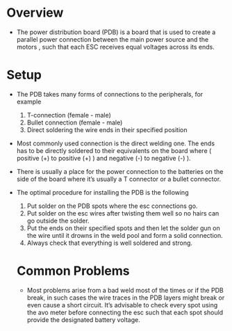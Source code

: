 # Overview

* The power distribution board (PDB) is a board that is used to create a parallel power connection between the main power source and the motors , such that each ESC receives equal voltages across its ends.


# Setup

* The PDB takes many forms of connections to the peripherals, for example
  1. T-connection (female - male)
  2. Bullet connection (female - male)
  3. Direct soldering the wire ends in their specified position 

* Most commonly used connection is the direct welding one. The ends has to be directly soldered to their equivalents on the board where ( positive (+) to positive (+) ) and negative (-) to negative (-) ). 


* There is usually a place for the power connection to the batteries on the side of the board where it’s usually a T connector or a bullet connector.

* The optimal procedure for installing the PDB is the following 
   1. Put solder on the PDB spots where the esc connections go.
   2. Put solder on the esc wires after twisting them well so no hairs can go outside the solder.
   3. Put the ends on their specified spots and then let the solder gun on the wire until it drowns in the weld pool and form a solid connection.
   4. Always check that everything is well soldered and strong.

   
   
   # Common Problems
   
   * Most problems arise from a bad weld most of the times or if the PDB break, in such cases the wire traces in the PDB layers might break or even cause a short circuit. It’s advisable to check every spot using the avo meter before connecting the esc such that each spot should provide the designated battery voltage.


